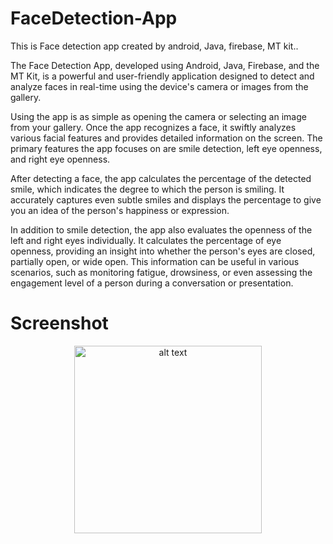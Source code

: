 # FaceDetection-App
This is Face detection app created by android, Java, firebase, MT kit..

The Face Detection App, developed using Android, Java, Firebase, and the MT Kit, is a powerful and user-friendly application designed to detect and analyze faces in real-time using the device's camera or images from the gallery.

Using the app is as simple as opening the camera or selecting an image from your gallery. Once the app recognizes a face, it swiftly analyzes various facial features and provides detailed information on the screen. The primary features the app focuses on are smile detection, left eye openness, and right eye openness.

After detecting a face, the app calculates the percentage of the detected smile, which indicates the degree to which the person is smiling. It accurately captures even subtle smiles and displays the percentage to give you an idea of the person's happiness or expression.

In addition to smile detection, the app also evaluates the openness of the left and right eyes individually. It calculates the percentage of eye openness, providing an insight into whether the person's eyes are closed, partially open, or wide open. This information can be useful in various scenarios, such as monitoring fatigue, drowsiness, or even assessing the engagement level of a person during a conversation or presentation.

# Screenshot
<p align="center">
<img src="https://github.com/asgar72/FaceDetection-App/assets/85785487/02653c71-3d20-4c24-a0be-38559faa9c50" alt="alt text" width="300 ">
<!-- <img src="https://github.com/asgar72/Temperature-Converter-App-Bharat_Intern-Task2/assets/85785487/42c27d1c-c654-4249-a618-4708ed2dee89" alt="alt text" width="300"> -->
<!-- <img src="https://github.com/asgar72/Temperature-Converter-App-Bharat_Intern-Task2/assets/85785487/5f4bb244-0fa2-43d1-b3ba-5b084fbbc50a" alt="alt text" width="300"> -->
</p>
